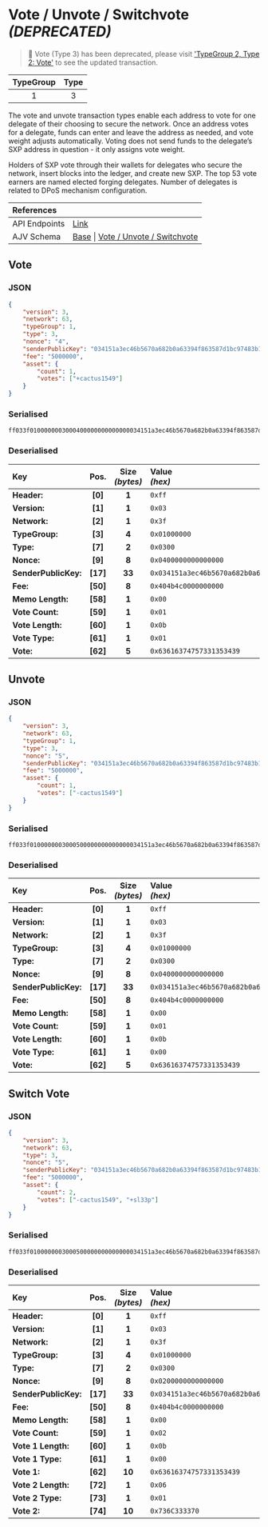 
# Vote / Unvote / Switchvote _(**DEPRECATED**)_

> 🛑 Vote (Type 3) has been deprecated, please visit ['TypeGroup 2, Type 2: Vote'](/core/transactions/types/vote) to see the updated transaction.

| TypeGroup | Type  |
| :-------: | :---: |
|     1     |   3   |

The vote and unvote transaction types enable each address to vote for one delegate of their choosing to secure the network. Once an address votes for a delegate, funds can enter and leave the address as needed, and vote weight adjusts automatically. Voting does not send funds to the delegate’s SXP address in question - it only assigns vote weight.

Holders of SXP vote through their wallets for delegates who secure the network, insert blocks into the ledger, and create new SXP. The top 53 vote earners are named elected forging delegates. Number of delegates is related to DPoS mechanism configuration.

| References    |                                                                                                                                                                                                                                                                                                                                        |
| :------------ | :------------------------------------------------------------------------------------------------------------------------------------------------------------------------------------------------------------------------------------------------------------------------------------------------------------------------------------- |
| API Endpoints | [Link](https://api.solar.org/#/Transactions)                                                                                                                                                                                                                                                                                           |
| AJV Schema    | [Base](https://github.com/Solar-network/core/blob/0c03aaf1feebb77bd33117110c358636bf14d9c0/packages/crypto/src/transactions/types/schemas.ts#L17-L46) \| [Vote / Unvote / Switchvote](https://github.com/Solar-network/core/blob/0c03aaf1feebb77bd33117110c358636bf14d9c0/packages/crypto/src/transactions/types/schemas.ts#L126-L148) |

## Vote

### JSON

```json
{
    "version": 3,
    "network": 63,
    "typeGroup": 1,
    "type": 3,
    "nonce": "4",
    "senderPublicKey": "034151a3ec46b5670a682b0a63394f863587d1bc97483b1b6c70eb58e7f0aed192",
    "fee": "5000000",
    "asset": {
        "count": 1,
        "votes": ["+cactus1549"]
    }
}
```

### Serialised

```shell
ff033f0100000003000400000000000000034151a3ec46b5670a682b0a63394f863587d1bc97483b1b6c70eb58e7f0aed192404b4c000000000000010b0163616374757331353439
```

### Deserialised

| Key                  |   Pos.   | Size<br/>_(bytes)_ | Value<br/>_(hex)_                                                      |
| :------------------- | :------: | :----------------: | :--------------------------------------------------------------------- |
| **Header:**          | **[0]**  |       **1**        | `0xff`                                                                 |
| **Version:**         | **[1]**  |       **1**        | `0x03`                                                                 |
| **Network:**         | **[2]**  |       **1**        | `0x3f`                                                                 |
| **TypeGroup:**       | **[3]**  |       **4**        | `0x01000000`                                                           |
| **Type:**            | **[7]**  |       **2**        | `0x0300`                                                               |
| **Nonce:**           | **[9]**  |       **8**        | `0x0400000000000000`                                                   |
| **SenderPublicKey:** | **[17]** |       **33**       | `0x034151a3ec46b5670a682b0a63394f863587d1bc97483b1b6c70eb58e7f0aed192` |
| **Fee:**             | **[50]** |       **8**        | `0x404b4c0000000000`                                                   |
| **Memo Length:**     | **[58]** |       **1**        | `0x00`                                                                 |
| **Vote Count:**      | **[59]** |       **1**        | `0x01`                                                                 |
| **Vote Length:**     | **[60]** |       **1**        | `0x0b`                                                                 |
| **Vote Type:**       | **[61]** |       **1**        | `0x01`                                                                 |
| **Vote:**            | **[62]** |       **5**        | `0x63616374757331353439`                                               |

## Unvote

### JSON

```json
{
    "version": 3,
    "network": 63,
    "typeGroup": 1,
    "type": 3,
    "nonce": "5",
    "senderPublicKey": "034151a3ec46b5670a682b0a63394f863587d1bc97483b1b6c70eb58e7f0aed192",
    "fee": "5000000",
    "asset": {
        "count": 1,
        "votes": ["-cactus1549"]
    }
}
```

### Serialised

```shell
ff033f0100000003000500000000000000034151a3ec46b5670a682b0a63394f863587d1bc97483b1b6c70eb58e7f0aed192404b4c000000000000010b0063616374757331353439
```

### Deserialised

| Key                  |   Pos.   | Size<br/>_(bytes)_ | Value<br/>_(hex)_                                                      |
| :------------------- | :------: | :----------------: | :--------------------------------------------------------------------- |
| **Header:**          | **[0]**  |       **1**        | `0xff`                                                                 |
| **Version:**         | **[1]**  |       **1**        | `0x03`                                                                 |
| **Network:**         | **[2]**  |       **1**        | `0x3f`                                                                 |
| **TypeGroup:**       | **[3]**  |       **4**        | `0x01000000`                                                           |
| **Type:**            | **[7]**  |       **2**        | `0x0300`                                                               |
| **Nonce:**           | **[9]**  |       **8**        | `0x0400000000000000`                                                   |
| **SenderPublicKey:** | **[17]** |       **33**       | `0x034151a3ec46b5670a682b0a63394f863587d1bc97483b1b6c70eb58e7f0aed192` |
| **Fee:**             | **[50]** |       **8**        | `0x404b4c0000000000`                                                   |
| **Memo Length:**     | **[58]** |       **1**        | `0x00`                                                                 |
| **Vote Count:**      | **[59]** |       **1**        | `0x01`                                                                 |
| **Vote Length:**     | **[60]** |       **1**        | `0x0b`                                                                 |
| **Vote Type:**       | **[61]** |       **1**        | `0x00`                                                                 |
| **Vote:**            | **[62]** |       **5**        | `0x63616374757331353439`                                               |

## Switch Vote

### JSON

```json
{
    "version": 3,
    "network": 63,
    "type": 3,
    "nonce": "5",
    "senderPublicKey": "034151a3ec46b5670a682b0a63394f863587d1bc97483b1b6c70eb58e7f0aed192",
    "fee": "5000000",
    "asset": {
        "count": 2,
        "votes": ["-cactus1549", "+sl33p"]
    }
}
```

### Serialised

```shell
ff033f0100000003000500000000000000034151a3ec46b5670a682b0a63394f863587d1bc97483b1b6c70eb58e7f0aed192404b4c000000000000020b00636163747573313534390601736c333370
```

### Deserialised

| Key                  |   Pos.   | Size<br/>_(bytes)_ | Value<br/>_(hex)_                                                      |
| :------------------- | :------: | :----------------: | :--------------------------------------------------------------------- |
| **Header:**          | **[0]**  |       **1**        | `0xff`                                                                 |
| **Version:**         | **[1]**  |       **1**        | `0x03`                                                                 |
| **Network:**         | **[2]**  |       **1**        | `0x3f`                                                                 |
| **TypeGroup:**       | **[3]**  |       **4**        | `0x01000000`                                                           |
| **Type:**            | **[7]**  |       **2**        | `0x0300`                                                               |
| **Nonce:**           | **[9]**  |       **8**        | `0x0200000000000000`                                                   |
| **SenderPublicKey:** | **[17]** |       **33**       | `0x034151a3ec46b5670a682b0a63394f863587d1bc97483b1b6c70eb58e7f0aed192` |
| **Fee:**             | **[50]** |       **8**        | `0x404b4c0000000000`                                                   |
| **Memo Length:**     | **[58]** |       **1**        | `0x00`                                                                 |
| **Vote Count:**      | **[59]** |       **1**        | `0x02`                                                                 |
| **Vote 1 Length:**   | **[60]** |       **1**        | `0x0b`                                                                 |
| **Vote 1 Type:**     | **[61]** |       **1**        | `0x00`                                                                 |
| **Vote 1:**          | **[62]** |       **10**       | `0x63616374757331353439`                                               |
| **Vote 2 Length:**   | **[72]** |       **1**        | `0x06`                                                                 |
| **Vote 2 Type:**     | **[73]** |       **1**        | `0x01`                                                                 |
| **Vote 2:**          | **[74]** |       **10**       | `0x736C333370`                                                         |
